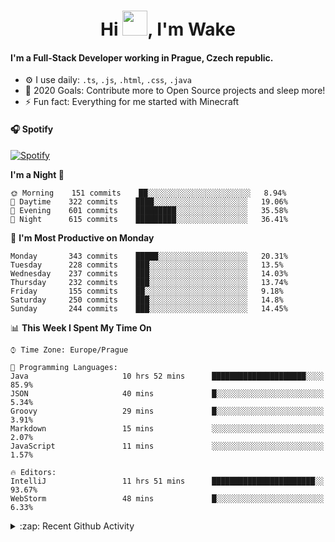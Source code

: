 <h1 align="center">Hi <img src="https://raw.githubusercontent.com/MrWakeCZ/MrWakeCZ/master/Hi.gif" width="40px" />, I'm Wake</h1>

#### I'm a Full-Stack Developer working in Prague, Czech republic.
- ⚙️ I use daily: `.ts`, `.js`, `.html`, `.css`, `.java`
- 🥅 2020 Goals: Contribute more to Open Source projects and sleep more!
- ⚡ Fun fact: Everything for me started with Minecraft

#### 🎧 Spotify
[![Spotify](https://novatorem-delta-eight.vercel.app/api/spotify)](https://open.spotify.com/user/wakeecz)

<!--START_SECTION:waka-->
**I'm a Night 🦉** 

```text
🌞 Morning    151 commits    ██░░░░░░░░░░░░░░░░░░░░░░░   8.94% 
🌆 Daytime    322 commits    ████░░░░░░░░░░░░░░░░░░░░░   19.06% 
🌃 Evening    601 commits    █████████░░░░░░░░░░░░░░░░   35.58% 
🌙 Night      615 commits    █████████░░░░░░░░░░░░░░░░   36.41%

```
📅 **I'm Most Productive on Monday** 

```text
Monday       343 commits    █████░░░░░░░░░░░░░░░░░░░░   20.31% 
Tuesday      228 commits    ███░░░░░░░░░░░░░░░░░░░░░░   13.5% 
Wednesday    237 commits    ███░░░░░░░░░░░░░░░░░░░░░░   14.03% 
Thursday     232 commits    ███░░░░░░░░░░░░░░░░░░░░░░   13.74% 
Friday       155 commits    ██░░░░░░░░░░░░░░░░░░░░░░░   9.18% 
Saturday     250 commits    ███░░░░░░░░░░░░░░░░░░░░░░   14.8% 
Sunday       244 commits    ███░░░░░░░░░░░░░░░░░░░░░░   14.45%

```


📊 **This Week I Spent My Time On** 

```text
⌚︎ Time Zone: Europe/Prague

💬 Programming Languages: 
Java                     10 hrs 52 mins      █████████████████████░░░░   85.9% 
JSON                     40 mins             █░░░░░░░░░░░░░░░░░░░░░░░░   5.34% 
Groovy                   29 mins             █░░░░░░░░░░░░░░░░░░░░░░░░   3.91% 
Markdown                 15 mins             ░░░░░░░░░░░░░░░░░░░░░░░░░   2.07% 
JavaScript               11 mins             ░░░░░░░░░░░░░░░░░░░░░░░░░   1.57%

🔥 Editors: 
IntelliJ                 11 hrs 51 mins      ███████████████████████░░   93.67% 
WebStorm                 48 mins             █░░░░░░░░░░░░░░░░░░░░░░░░   6.33%

```


<!--END_SECTION:waka-->

<details>
  <summary>:zap: Recent Github Activity</summary>

<!--START_SECTION:activity-->
1. ❌ Closed PR [#88](https://github.com/waked-cz/corgi/pull/88) in [waked-cz/corgi](https://github.com/waked-cz/corgi)
2. 🗣 Commented on [#6](https://github.com/craftmania-cz/craftlobby/issues/6) in [craftmania-cz/craftlobby](https://github.com/craftmania-cz/craftlobby)
3. ❗️ Closed issue [#574](https://github.com/Zrips/Residence/issues/574) in [Zrips/Residence](https://github.com/Zrips/Residence)
4. 🗣 Commented on [#574](https://github.com/Zrips/Residence/issues/574) in [Zrips/Residence](https://github.com/Zrips/Residence)
5. 🎉 Merged PR [#13](https://github.com/craftmania-cz/craftmanager/pull/13) in [craftmania-cz/craftmanager](https://github.com/craftmania-cz/craftmanager)
<!--END_SECTION:activity-->

</details>
